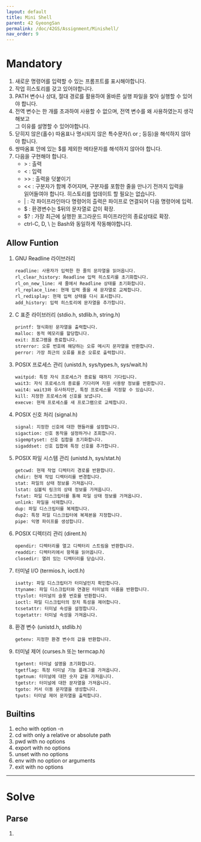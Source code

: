 ```yaml
---
layout: default
title: Mini Shell
parent: 42 GyeongSan
permalink: /doc/42GS/Assignment/Minishell/
nav_order: 9
---
```


# Mandatory
1. 새로운 명령어를 입력할 수 있는 프롬프트를 표시해야합니다.
2. 작업 히스토리를 갖고 있어야합니다.
3. PATH 변수나 상대, 절대 경로를 활용하여 올바른 실행 파일을 찾아 실행할 수 있어야 합니다.
4. 전역 변수는 한 개를 초과하여 사용할 수 없으며, 전역 변수를 왜 사용하였는지 생각해보고<br> 그 이유를 설명할 수 있어야합니다.
5. 닫히지 않은(홀수) 따옴표나 명시되지 않은 특수문자(\ or ; 등등)을 해석하지 않아야 합니다.
6. 쌍따옴표 안에 있는 $를 제외한 메타문자를 해석하지 않아야 합니다.
7. 다음을 구현해야 합니다.
    - \> : 출력
    - < : 입력
	- \>> : 출력을 덧붙이기
    - << : 구분자가 함께 주어지며, 구분자를 포함한 줄을 만나기 전까지 입력을<br>읽어들여야 합니다. 히스토리를 업데이트 할 필요는 없습니다.
	- | : 각 파이프라인마다 명령어의 츨력은 파이프로 연결되어 다음 명령어에 입력.
	- \$ : 환경변수는 $뒤의 문자열로 값이 확장.
	- $? : 가장 최근에 실행한 포그라운드 파이프라인의 종료상태로 확장. 
	- ctrl-C, D, \ 는 Bash와 동일하게 작동해야합니다.

## Allow Funtion

1. GNU Readline 라이브러리
	```
	readline: 사용자가 입력한 한 줄의 문자열을 읽어옵니다.
	rl_clear_history: Readline 입력 히스토리를 초기화합니다.
	rl_on_new_line: 새 줄에서 Readline 상태를 초기화합니다.
	rl_replace_line: 현재 입력 줄을 새 문자열로 교체합니다.
	rl_redisplay: 현재 입력 상태를 다시 표시합니다.
	add_history: 입력 히스토리에 문자열을 추가합니다.
	```
2. C 표준 라이브러리 (stdio.h, stdlib.h, string.h)
	```
	printf: 형식화된 문자열을 출력합니다.
	malloc: 동적 메모리를 할당합니다.
	exit: 프로그램을 종료합니다.
	strerror: 오류 번호에 해당하는 오류 메시지 문자열을 반환합니다.
	perror: 가장 최근의 오류를 표준 오류로 출력합니다.
	```
3. POSIX 프로세스 관리 (unistd.h, sys/types.h, sys/wait.h)
	```
	waitpid: 특정 자식 프로세스가 종료될 때까지 기다립니다.
	wait3: 자식 프로세스의 종료를 기다리며 자원 사용량 정보를 반환합니다.
	wait4: wait3와 유사하지만, 특정 프로세스를 지정할 수 있습니다.
	kill: 지정한 프로세스에 신호를 보냅니다.
	execve: 현재 프로세스를 새 프로그램으로 교체합니다.
	```
4. POSIX 신호 처리 (signal.h)
	```
	signal: 지정한 신호에 대한 핸들러를 설정합니다.
	sigaction: 신호 동작을 설정하거나 조회합니다.
	sigemptyset: 신호 집합을 초기화합니다.
	sigaddset: 신호 집합에 특정 신호를 추가합니다.
	```
5. POSIX 파일 시스템 관리 (unistd.h, sys/stat.h)
	```
	getcwd: 현재 작업 디렉터리 경로를 반환합니다.
	chdir: 현재 작업 디렉터리를 변경합니다.
	stat: 파일의 상태 정보를 가져옵니다.
	lstat: 심볼릭 링크의 상태 정보를 가져옵니다.
	fstat: 파일 디스크립터를 통해 파일 상태 정보를 가져옵니다.
	unlink: 파일을 삭제합니다.
	dup: 파일 디스크립터를 복제합니다.
	dup2: 특정 파일 디스크립터에 복제본을 지정합니다.
	pipe: 익명 파이프를 생성합니다.
	```
6. POSIX 디렉터리 관리 (dirent.h)
	```
	opendir: 디렉터리를 열고 디렉터리 스트림을 반환합니다.
	readdir: 디렉터리에서 항목을 읽어옵니다.
	closedir: 열려 있는 디렉터리를 닫습니다.
	```
7. 터미널 I/O (termios.h, ioctl.h)
	```
	isatty: 파일 디스크립터가 터미널인지 확인합니다.
	ttyname: 파일 디스크립터와 연결된 터미널의 이름을 반환합니다.
	ttyslot: 터미널의 슬롯 번호를 반환합니다.
	ioctl: 파일 디스크립터의 장치 특성을 제어합니다.
	tcsetattr: 터미널 속성을 설정합니다.
	tcgetattr: 터미널 속성을 가져옵니다.
	```
8. 환경 변수 (unistd.h, stdlib.h)
	```
	getenv: 지정한 환경 변수의 값을 반환합니다.
	```
9. 터미널 제어 (curses.h 또는 termcap.h)
	```
	tgetent: 터미널 설명을 초기화합니다.
	tgetflag: 특정 터미널 기능 플래그를 가져옵니다.
	tgetnum: 터미널에 대한 숫자 값을 가져옵니다.
	tgetstr: 터미널에 대한 문자열을 가져옵니다.
	tgoto: 커서 이동 문자열을 생성합니다.
	tputs: 터미널 제어 문자열을 출력합니다.
	```
## Builtins
1. echo with option -n
2. cd with only a relative or absolute path
3. pwd with no options
4. export with no options
5. unset with no options
6. env with no option or arguments
7. exit with no options

---
# Solve
## Parse
1. 
